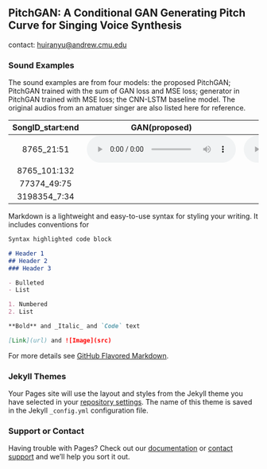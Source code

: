 [comment]: <> (This is a comment, it will not be included)
[comment]: <> (in  the output file unless you use it in)
[comment]: <> (a reference style link.)

## PitchGAN: A Conditional GAN Generating Pitch Curve for Singing Voice Synthesis
contact: huiranyu@andrew.cmu.edu
### Sound Examples

The sound examples are from four models: the proposed PitchGAN; PitchGAN trained with the sum of GAN loss and MSE loss; generator in PitchGAN trained with MSE loss; the CNN-LSTM baseline model. The original audios from an amatuer singer are also listed here for reference.

|  SongID_start:end   | GAN(proposed) | GAN + MSE | Generator + MSE | CNN-LSTM + MSE  | Origin Audio |
|  :----:             | :----:        | :----:    | :----:          | :----:          | :----:       |
| 8765_21:51          | <audio id="audio" src="test_set/8765_21_51/gan.mp3" controls></audio> | <audio id="audio" src="test_set/8765_21_51/ganmse.mp3" controls></audio> | <audio id="audio" src="test_set/8765_21_51/mse.mp3" controls></audio> | <audio id="audio" src="test_set/8765_21_51/baseline.mp3" controls></audio> | <audio id="audio" src="test_set/8765_21_51/origin.mp3" controls></audio> |
| 8765_101:132        | | | | | |
| 77374_49:75         | | | | | |
| 3198354_7:34        | | | | | |

Markdown is a lightweight and easy-to-use syntax for styling your writing. It includes conventions for

```markdown
Syntax highlighted code block

# Header 1
## Header 2
### Header 3

- Bulleted
- List

1. Numbered
2. List

**Bold** and _Italic_ and `Code` text

[Link](url) and ![Image](src)
```

For more details see [GitHub Flavored Markdown](https://guides.github.com/features/mastering-markdown/).

### Jekyll Themes

Your Pages site will use the layout and styles from the Jekyll theme you have selected in your [repository settings](https://github.com/ella-granger/ella-granger.github.io/settings/pages). The name of this theme is saved in the Jekyll `_config.yml` configuration file.

### Support or Contact

Having trouble with Pages? Check out our [documentation](https://docs.github.com/categories/github-pages-basics/) or [contact support](https://support.github.com/contact) and we’ll help you sort it out.
